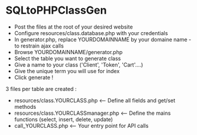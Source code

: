 # SQLtoPHPClassGen
- Post the files at the root of your desired website
- Configure resources/class.database.php with your credentials
- In generator.php, replace YOURDOMAINNAME by your domaine name - to restrain ajax calls
- Browse YOURDOMAINNAME/generator.php
- Select the table you want to generate class
- Give a name to your class ('Client', 'Token', 'Cart'....)
- Give the unique term you will use for index
- Click generate !

3 files per table are created :
  - resources/class.YOURCLASS.php   <-- Define all fields and get/set methods
  - resources/class.YOURCLASSmanager.php  <-- Define the mains functions (select, insert, delete, update) 
  - call_YOURCLASS.php     <-- Your entry point for API calls
 
